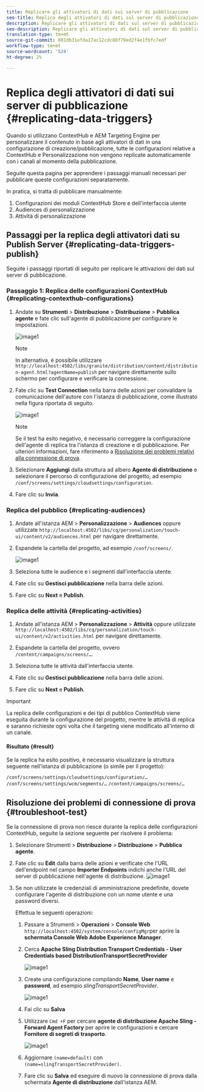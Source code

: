 ```yaml
---
title: Replicare gli attivatori di dati sui server di pubblicazione
seo-title: Replica degli attivatori di dati sul server di pubblicazione
description: Replicare gli attivatori di dati sul server di pubblicazione.
seo-description: Replicare gli attivatori di dati sul server di pubblicazione.
translation-type: tm+mt
source-git-commit: 081db31efda17ac12cdc88f79ed2f4e1fbfc7edf
workflow-type: tm+mt
source-wordcount: '524'
ht-degree: 2%

---
```



# Replica degli attivatori di dati sui server di pubblicazione {#replicating-data-triggers}

Quando si utilizzano ContextHub e AEM Targeting Engine per personalizzare il contenuto in base agli attivatori di dati in una configurazione di creazione/pubblicazione, tutte le configurazioni relative a ContextHub e Personalizzazione non vengono replicate automaticamente con i canali al momento della pubblicazione.

Seguite questa pagina per apprendere i passaggi manuali necessari per pubblicare queste configurazioni separatamente.

In pratica, si tratta di pubblicare manualmente:

1. Configurazioni dei moduli ContextHub Store e dell&#39;interfaccia utente
1. Audiences di personalizzazione
1. Attività di personalizzazione

## Passaggi per la replica degli attivatori dati su Publish Server {#replicating-data-triggers-publish}

Seguite i passaggi riportati di seguito per replicare le attivazioni dei dati sul server di pubblicazione.

### Passaggio 1: Replica delle configurazioni ContextHub {#replicating-contexthub-configurations}

1. Andate su **Strumenti** > **Distribuzione** > **Distribuzione** > **Pubblica agente** e fate clic sull&#39;agente di pubblicazione per configurare le impostazioni.

   ![image1](/help/user-guide/assets/replicating-triggers/replicating-triggers1.png)

   >[!NOTE]
   >
   >In alternativa, è possibile utilizzare `http://localhost:4502/libs/granite/distribution/content/distribution-agent.html?agentName=publish` per navigare direttamente sullo schermo per configurare e verificare la connessione.

1. Fate clic su **Test Connection** nella barra delle azioni per convalidare la comunicazione dell&#39;autore con l&#39;istanza di pubblicazione, come illustrato nella figura riportata di seguito.

   ![image1](/help/user-guide/assets/replicating-triggers/replicating-triggers2.png)

   >[!NOTE]
   >
   >Se il test ha esito negativo, è necessario correggere la configurazione dell&#39;agente di replica tra l&#39;istanza di creazione e di pubblicazione. Per ulteriori informazioni, fare riferimento a [Risoluzione dei problemi relativi alla connessione di prova](/help/user-guide/replicating-data-triggers.md#troubleshoot-test).

1. Selezionare **Aggiungi** dalla struttura ad albero **Agente di distribuzione** e selezionare il percorso di configurazione del progetto, ad esempio `/conf/screens/settings/cloudsettings/configuration`.

1. Fare clic su **Invia**.

### Replica del pubblico {#replicating-audiences}

1. Andate all&#39;istanza AEM > **Personalizzazione** > **Audiences** oppure utilizzate `http://localhost:4502/libs/cq/personalization/touch-ui/content/v2/audiences.html` per navigare direttamente.

1. Espandete la cartella del progetto, ad esempio `/conf/screens/`.

   ![image1](/help/user-guide/assets/replicating-triggers/replicating-triggers10.png)

1. Seleziona tutte le audience e i segmenti dall&#39;interfaccia utente.

1. Fate clic su **Gestisci pubblicazione** nella barra delle azioni.

1. Fare clic su **Next** e **Publish**.

### Replica delle attività {#replicating-activities}

1. Andate all&#39;istanza AEM > **Personalizzazione** > **Attività** oppure utilizzate `http://localhost:4502/libs/cq/personalization/touch-ui/content/v2/activities.html` per navigare direttamente.

1. Espandete la cartella del progetto, ovvero `/content/campaigns/screens/…`.

1. Seleziona tutte le attività dall&#39;interfaccia utente.

1. Fate clic su **Gestisci pubblicazione** nella barra delle azioni.

1. Fare clic su **Next** e **Publish**.

>[!IMPORTANT]
>
>La replica delle configurazioni e dei tipi di pubblico ContextHub viene eseguita durante la configurazione del progetto, mentre le attività di replica e saranno richieste ogni volta che il targeting viene modificato all&#39;interno di un canale.

#### Risultato {#result}

Se la replica ha esito positivo, è necessario visualizzare la struttura seguente nell’istanza di pubblicazione (o simile per il progetto):

`/conf/screens/settings/cloudsettings/configuration/…`
`/conf/screens/settings/wcm/segments/…`
`/content/campaigns/screens/…`

## Risoluzione dei problemi di connessione di prova {#troubleshoot-test}

Se la connessione di prova non riesce durante la replica delle configurazioni ContextHub, seguite la sezione seguente per risolvere il problema:

1. Selezionare Strumenti > **Distribuzione** > **Distribuzione** > **Pubblica agente**.

1. Fate clic su **Edit** dalla barra delle azioni e verificate che l&#39;URL dell&#39;endpoint nel campo **Importer Endpoints** indichi anche l&#39;URL del server di pubblicazione nell&#39;agente di distribuzione.
   ![image1](/help/user-guide/assets/replicating-triggers/replicating-triggers9.png)

1. Se non utilizzate le credenziali di amministrazione predefinite, dovete configurare l&#39;agente di distribuzione con un nome utente e una password diversi.

   Effettua le seguenti operazioni:

   1. Passare a Strumenti > **Operazioni** > **Console Web** `http://localhost:4502/system/console/configMgr`per aprire la **schermata Console Web Adobe Experience Manager**.
   1. Cerca **Apache Sling Distribution Transport Credentials - User Credentials based DistributionTransportSecretProvider**

      ![image1](/help/user-guide/assets/replicating-triggers/replicating-triggers6.png)

   1. Create una configurazione compilando **Name**, **User name** e **password**, ad esempio *slingTransportSecretProvider*.

      ![image1](/help/user-guide/assets/replicating-triggers/replicating-triggers7.png)

   1. Fai clic su **Salva**
   1. Utilizzare `Cmd +F` per cercare **agente di distribuzione Apache Sling - Forward Agent Factory** per aprire le configurazioni e cercare **Fornitore di segreti di trasporto**.

      ![image1](/help/user-guide/assets/replicating-triggers/replicating-triggers8.png)

   1. Aggiornare `(name=default)` con `(name=slingTransportSecretProvider)`.
   1. Fare clic su **Salva** ed eseguire di nuovo la connessione di prova dalla schermata **Agente di distribuzione** dall&#39;istanza AEM.
